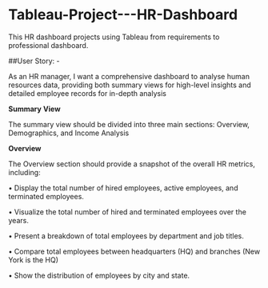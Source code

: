 # Tableau-Project---HR-Dashboard
This HR dashboard projects using Tableau from requirements to professional dashboard.

##User Story: -

As an HR manager, I want a comprehensive dashboard to analyse human resources data, providing both summary views for high-level insights and detailed employee records for in-depth analysis

**Summary** **View**

The summary view should be divided into three main sections: Overview, Demographics, and Income Analysis

**Overview**

The Overview section should provide a snapshot of the overall HR metrics, including:

•	Display the total number of hired employees, active employees, and terminated employees.

•	Visualize the total number of hired and terminated employees over the years.

•	Present a breakdown of total employees by department and job titles.

•	Compare total employees between headquarters (HQ) and branches (New York is the HQ)

•	Show the distribution of employees by city and state.



